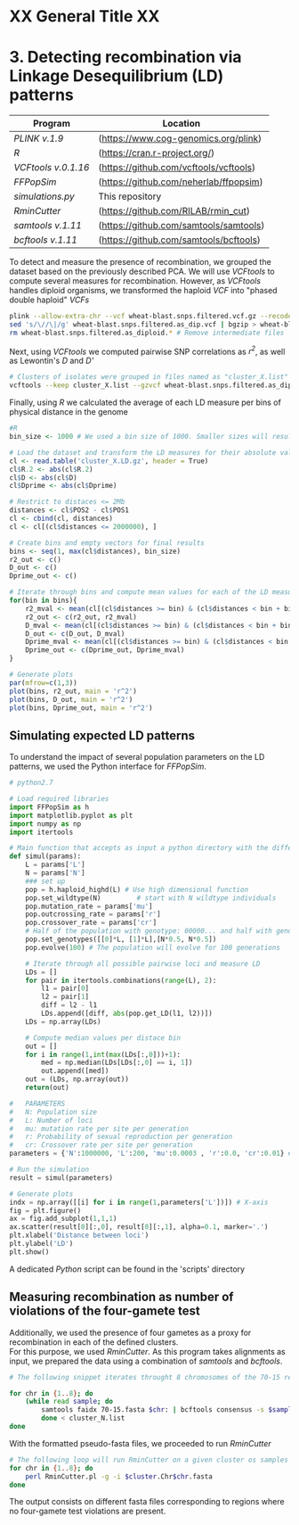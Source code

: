 # XX General Title XX
# 3. Detecting recombination via Linkage Desequilibrium (LD) patterns

Program                | Location
---------------------- | -----------
*PLINK v.1.9*          | (https://www.cog-genomics.org/plink)
*R*                    | (https://cran.r-project.org/)
*VCFtools v.0.1.16*    | (https://github.com/vcftools/vcftools)
*FFPopSim*             | (https://github.com/neherlab/ffpopsim)
*simulations.py*       | This repository
*RminCutter*           | (https://github.com/RILAB/rmin_cut)
*samtools v.1.11*      | (https://github.com/samtools/samtools)
*bcftools v.1.11*      | (https://github.com/samtools/bcftools)



To detect and measure the presence of recombination, we grouped the dataset based on the previously described PCA. We will use *VCFtools* to compute several measures for recombination. However, as *VCFtools* handles diploid organisms, we transformed the haploid *VCF* into "phased double haploid" *VCFs*
```bash
plink --allow-extra-chr --vcf wheat-blast.snps.filtered.vcf.gz --recode vcf --out wheat-blast.snps.filtered.as_diploid # Create a VCF as diplod
sed 's/\//\|/g' wheat-blast.snps.filtered.as_dip.vcf | bgzip > wheat-blast.snps.filtered.as_dip_phased.vcf.gz # Artificially phase the VCF file
rm wheat-blast.snps.filtered.as_diploid.* # Remove intermediate files
```

Next, using *VCFtools* we computed pairwise SNP correlations as *r<sup>2</sup>*, as well as Lewontin's *D* and *D'*
```bash
# Clusters of isolates were grouped in files named as "cluster_X.list"
vcftools --keep cluster_X.list --gzvcf wheat-blast.snps.filtered.as_dip_phased.vcf.gz --max-alleles 2 --min-alleles 2 --min-r2 0.1 --hap-r2 --phased --stdout | gzip > cluster_X.LD.gz
```

Finally, using *R* we calculated the average of each LD measure per bins of physical distance in the genome
```R
#R
bin_size <- 1000 # We used a bin size of 1000. Smaller sizes will result in a higher number of measures

# Load the dataset and transform the LD measures for their absolute values
cl <- read.table('cluster_X.LD.gz', header = True)
cl$R.2 <- abs(cl$R.2)
cl$D <- abs(cl$D)
cl$Dprime <- abs(cl$Dprime)

# Restrict to distaces <= 2Mb
distances <- cl$POS2 - cl$POS1
cl <- cbind(cl, distances)
cl <- cl[(cl$distances <= 2000000), ]

# Create bins and empty vectors for final results
bins <- seq(1, max(cl$distances), bin_size)
r2_out <- c()
D_out <- c()
Dprime_out <- c()

# Iterate through bins and compute mean values for each of the LD measures
for(bin in bins){
    r2_mval <- mean(cl[(cl$distances >= bin) & (cl$distances < bin + bin_size), 5])
    r2_out <- c(r2_out, r2_mval)
    D_mval <- mean(cl[(cl$distances >= bin) & (cl$distances < bin + bin_size), 6])
    D_out <- c(D_out, D_mval)
    Dprime_mval <- mean(cl[(cl$distances >= bin) & (cl$distances < bin + bin_size), 7])
    Dprime_out <- c(Dprime_out, Dprime_mval)
}

# Generate plots
par(mfrow=c(1,3))
plot(bins, r2_out, main = 'r^2')
plot(bins, D_out, main = 'r^2')
plot(bins, Dprime_out, main = 'r^2')
```

## Simulating expected LD patterns
To understand the impact of several population parameters on the LD patterns, we used the Python interface for *FFPopSim*.

```python
# python2.7

# Load required libraries
import FFPopSim as h
import matplotlib.pyplot as plt
import numpy as np
import itertools

# Main function that accepts as input a python directory with the different parameters
def simul(params):
    L = params['L']
    N = params['N']
    ### set up
    pop = h.haploid_highd(L) # Use high dimensional function
    pop.set_wildtype(N)         # start with N wildtype individuals
    pop.mutation_rate = params['mu']
    pop.outcrossing_rate = params['r']
    pop.crossover_rate = params['cr']
    # Half of the population with genotype: 00000... and half with genotype: 111111...
    pop.set_genotypes([[0]*L, [1]*L],[N*0.5, N*0.5])
    pop.evolve(100) # The population will evolve for 100 generations

    # Iterate through all possible pairwise loci and measure LD
    LDs = []
    for pair in itertools.combinations(range(L), 2):
        l1 = pair[0]
        l2 = pair[1]
        diff = l2 - l1
        LDs.append([diff, abs(pop.get_LD(l1, l2))])
    LDs = np.array(LDs)

    # Compute median values per distace bin
    out = []
    for i in range(1,int(max(LDs[:,0]))+1):
        med = np.median(LDs[LDs[:,0] == i, 1])
        out.append([med])
    out = (LDs, np.array(out))
    return(out)

#   PARAMETERS
#   N: Population size
#   L: Number of loci
#   mu: mutation rate per site per generation
#   r: Probability of sexual reproduction per generation
#   cr: Crossover rate per site per generation
parameters = {'N':1000000, 'L':200, 'mu':0.0003 , 'r':0.0, 'cr':0.01} # Example of set of parameters

# Run the simulation
result = simul(parameters)

# Generate plots
indx = np.array([[i] for i in range(1,parameters['L'])]) # X-axis
fig = plt.figure()
ax = fig.add_subplot(1,1,1)
ax.scatter(result[0][:,0], result[0][:,1], alpha=0.1, marker='.')
plt.xlabel('Distance between loci')
plt.ylabel('LD')
plt.show()
```
A dedicated *Python* script can be found in the 'scripts' directory

## Measuring recombination as number of violations of the four-gamete test
Additionally, we used the presence of four gametes as a proxy for recombination in each of the defined clusters.  
For this purpose, we used *RminCutter*. As this program takes alignments as input, we prepared the data using a combination of *samtools* and *bcftools*.

```bash
# The following snippet iterates throught 8 chromosomes of the 70-15 reference genome. Inside each loop, a new iteration over isolates of a cluster in a file 'cluster_N.list' is performed. Within each loop, all the variants from each isolate are applied to the reference genome and the outputs are pseudo-fasta files per chromosome

for chr in {1..8}; do
    (while read sample; do
        samtools faidx 70-15.fasta $chr: | bcftools consensus -s $sample -p $sample\_ wheat-blast.snps.filtered.vcf.gz | tr "\n" " " | sed 's/ //g' | sed 's/$/\n/g' | sed 's/\:/\:\n/g' >> cluster_N.CHR$chr.fasta
        done < cluster_N.list
done
```

With the formatted pseudo-fasta files, we proceeded to run *RminCutter*
```bash
# The following loop will run RminCutter on a given cluster os samples per chromosome
for chr in {1..8}; do
    perl RminCutter.pl -g -i $cluster.Chr$chr.fasta
done
```
The output consists on different fasta files corresponding to regions where no four-gamete test violations are present.
